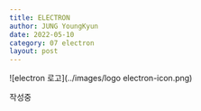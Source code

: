 ```yaml
---
title: ELECTRON
author: JUNG YoungKyun
date: 2022-05-10
category: 07 electron
layout: post
---
```


![electron 로고](../images/logo electron-icon.png)

작성중